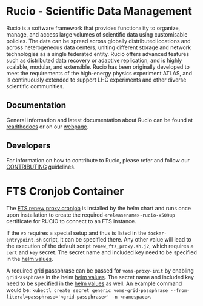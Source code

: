 # Rucio - Scientific Data Management

Rucio is a software framework that provides functionality to organize, manage, and access large volumes of scientific data using customisable policies. The data can be spread across globally distributed locations and across heterogeneous data centers, uniting different storage and network technologies as a single federated entity. Rucio offers advanced features such as distributed data recovery or adaptive replication, and is highly scalable, modular, and extensible. Rucio has been originally developed to meet the requirements of the high-energy physics experiment ATLAS, and is continuously extended to support LHC experiments and other diverse scientific communities.

## Documentation

General information and latest documentation about Rucio can be found at [readthedocs](https://rucio.readthedocs.io) or on our [webpage](https://rucio.cern.ch).

## Developers

For information on how to contribute to Rucio, please refer and follow our [CONTRIBUTING](<https://github.com/rucio/rucio/blob/master/CONTRIBUTING.rst>) guidelines.

# FTS Cronjob Container

The [FTS renew proxy cronjob](https://github.com/rucio/helm-charts/blob/master/charts/rucio-daemons/templates/renew-fts-cronjob.yaml) is installed by the helm chart and runs once upon installation to create the required `<releasename>-rucio-x509up` certificate for RUCIO to connect to an FTS instance.

If the `vo` requires a special setup and thus is listed in the `docker-entrypoint.sh` script, it can be specified there. Any other value will lead to the execution of the default script `renew_fts_proxy.sh.j2`, which requires a `cert` and `key` secret. The secret name and included key need to be specified in the [helm values](https://github.com/rucio/helm-charts/blob/master/charts/rucio-daemons/values.yaml).

A required grid passphrase can be passed for `voms-proxy-init` by enabling `gridPassphrase` in the helm [helm values](https://github.com/rucio/helm-charts/blob/master/charts/rucio-daemons/values.yaml). The secret name and included key need to be specified in the [helm values](https://github.com/rucio/helm-charts/blob/master/charts/rucio-daemons/values.yaml) as well. An example command would be: `kubectl create secret generic voms-grid-passphrase --from-literal=passphrase='<grid-passphrase>' -n <namespace>`.
